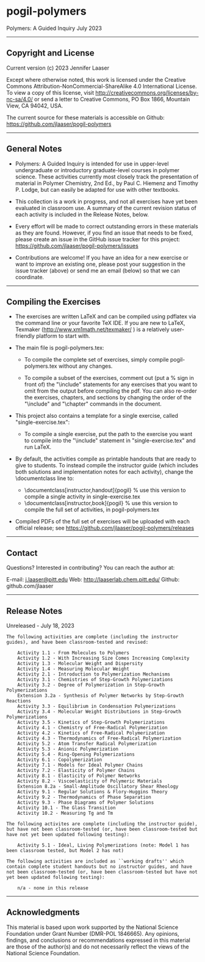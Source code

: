 # pogil-polymers
Polymers: A Guided Inquiry
July 2023

----------------------------------------------------------
Copyright and License
----------------------------------------------------------

Current version (c) 2023 Jennifer Laaser

Except where otherwise noted, this work is licensed under the Creative Commons Attribution-NonCommercial-ShareAlike 4.0 International License. To view a copy of this license, visit http://creativecommons.org/licenses/by-nc-sa/4.0/ or send a letter to Creative Commons, PO Box 1866, Mountain View, CA 94042, USA.

The current source for these materials is accessible on Github: https://github.com/jlaaser/pogil-polymers


---------------------------------------------------------
General Notes
---------------------------------------------------------

 - Polymers: A Guided Inquiry is intended for use in upper-level undergraduate or introductory graduate-level  courses in polymer science. These activities currently most closely track the presentation of material in Polymer Chemistry, 2nd Ed., by Paul C. Hiemenz and Timothy P. Lodge, but can easily be adapted for use with other textbooks.
 
 - This collection is a work in progress, and not all exercises have yet been evaluated in classroom use.  A summary of the current revision status of each activity is included in the Release Notes, below.
 
 - Every effort will be made to correct outstanding errors in these materials as they are found. However, if you find an issue that needs to be fixed, please create an issue in the GitHub issue tracker for this project: https://github.com/jlaaser/pogil-polymers/issues
 
 - Contributions are welcome! If you have an idea for a new exercise or want to improve an existing one, please post your suggestion in the issue tracker (above) or send me an email (below) so that we can coordinate.
 

---------------------------------------------------------
Compiling the Exercises
---------------------------------------------------------

 - The exercises are written LaTeX and can be compiled using pdflatex via the command line or your favorite TeX IDE.  If you are new to LaTeX, Texmaker (http://www.xm1math.net/texmaker/ ) is a relatively user-friendly platform to start with.
 
 - The main file is pogil-polymers.tex:
 
	- To compile the complete set of exercises, simply compile pogil-polymers.tex without any changes.
 
	- To compile a subset of the exercises, comment out (put a % sign in front of) the "\include" statements for any exercises that you want to omit from the output before compiling the pdf.  You can also re-order the exercises, chapters, and sections by changing the order of the "\include" and "\chapter" commands in the document.
 
 - This project also contains a template for a single exercise, called "single-exercise.tex":
 
	- To compile a single exercise, put the path to the exercise you want to compile into the "\include" statement in "single-exercise.tex" and run LaTeX.
	
 - By default, the activities compile as printable handouts that are ready to give to students.  To instead compile the instructor guide (which includes both solutions and implementation notes for each activity), change the \documentclass line to:
 
	- \documentclass[instructor,handout]{pogil}	% use this version to compile a single activity in single-exercise.tex
	- \documentclass[instructor,book]{pogil}	% use this version to compile the full set of activities, in pogil-polymers.tex

 - Compiled PDFs of the full set of exercises will be uploaded with each official release; see https://github.com/jlaaser/pogil-polymers/releases

---------------------------------------------------------
Contact
---------------------------------------------------------

Questions?  Interested in contributing?  You can reach the author at:

E-mail: j.laaser@pitt.edu
Web:	http://laaserlab.chem.pitt.edu/
Github:	github.com/jlaaser


---------------------------------------------------------
Release Notes
---------------------------------------------------------

Unreleased - July 18, 2023

	The following activities are complete (including the instructor guides), and have been classroom-tested and revised:
	
		Activity 1.1 - From Molecules to Polymers
		Activity 1.2 - With Increasing Size Comes Increasing Complexity
		Activity 1.3 - Molecular Weight and Dispersity
		Activity 1.4 - Measuring Molecular Weight
		Activity 2.1 - Introduction to Polymerization Mechanisms
		Activity 3.1 - Chemistries of Step-Growth Polymerizations
		Activity 3.2 - Degree of Polymerization in Step-Growth Polymerizations
		Extension 3.2a - Synthesis of Polymer Networks by Step-Growth Reactions
		Activity 3.3 - Equilibrium in Condensation Polymerizations
		Activity 3.4 - Molecular Weight Distributions in Step-Growth Polymerizations
		Activity 3.5 - Kinetics of Step-Growth Polymerizations
		Activity 4.1 - Chemistry of Free-Radical Polymerization
		Activity 4.2 - Kinetics of Free-Radical Polymerization
		Activity 4.3 - Thermodynamics of Free-Radical Polymerization
		Activity 5.2 - Atom Transfer Radical Polymerization
		Activity 5.3 - Anionic Polymerization
		Activity 5.4 - Ring-Opening Polymerizations
		Activity 6.1 - Copolymerization
		Activity 7.1 - Models for Ideal Polymer Chains
		Activity 7.2 - Elasticity of Polymer Chains
		Activity 8.1 - Elasticity of Polymer Networks
		Activity 8.2 - Viscoelasticity of Polymeric Materials
		Extension 8.2a - Small-Amplitude Oscillatory Shear Rheology
		Activity 9.1 - Regular Solutions & Flory-Huggins Theory
		Activity 9.2 - Thermodynamics of Phase Separation
		Activity 9.3 - Phase Diagrams of Polymer Solutions
		Activity 10.1 - The Glass Transition
		Activity 10.2 - Measuring Tg and Tm
	
	The following activites are complete (including the instructor guide), but have not been classroom-tested (or, have been classroom-tested but have not yet been updated following testing):
	
		Activity 5.1 - Ideal, Living Polymerizations (note: Model 1 has been classroom tested, but Model 2 has not)
	
	The following activities are included as ``working drafts'' which contain complete student handouts but no instructor guides, and have not been classroom-tested (or, have been classroom-tested but have not yet been updated following testing):
	
		n/a - none in this release
		
---------------------------------------------------------
Acknowledgments
---------------------------------------------------------

This material is based upon work supported by the National Science Foundation under Grant Number (DMR-POL 1846665).  Any opinions, findings, and conclusions or recommendations expressed in this material are those of the author(s) and do not necessarily reflect the views of the National Science Foundation.